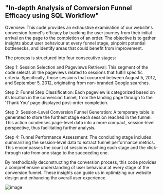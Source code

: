 ## "In-depth Analysis of Conversion Funnel Efficacy using SQL Workflow"

Overview: This code provides an exhaustive examination of our website's conversion funnel's efficacy by tracking the user journey from their initial arrival on the page to the completion of an order. The objective is to gather insights about user behaviour at every funnel stage, pinpoint potential bottlenecks, and identify areas that could benefit from improvement.

The process is structured into four consecutive stages:

Step 1: Session Selection and Pageviews Retrieval: This segment of the code selects all the pageviews related to sessions that fulfill specific criteria. Specifically, those sessions that occurred between August 5, 2012, and September 5, 2012, originating from non-branded Google searches.

Step 2: Funnel Step Classification: Each pageview is categorized based on its location in the conversion funnel, from the landing page through to the 'Thank You' page displayed post-order completion.

Step 3: Session-Level Conversion Funnel Generation: A temporary table is generated to store the furthest stage each session reached in the funnel. This action condenses page-level data into a more compact, session-level perspective, thus facilitating further analysis.

Step 4: Funnel Performance Assessment: The concluding stage includes summarizing the session-level data to extract funnel performance metrics. This encompasses the count of sessions reaching each stage and the click-through rate from one stage to the succeeding one.

By methodically deconstructing the conversion process, this code provides a comprehensive understanding of user behaviour at every stage of the conversion funnel. These insights can guide us in optimizing our website design and enhancing the overall user experience.

![image](https://github.com/babakziaei/Data-Analysis/assets/126654048/2d243b71-3dd8-4529-8bcd-e8ae0cbd47f3)
